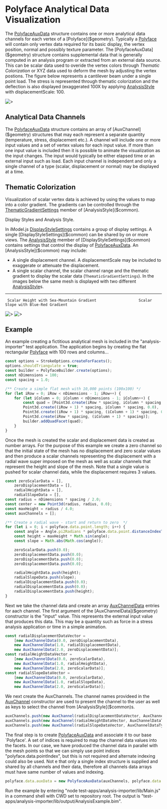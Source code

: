 # Polyface Analytical Data Visualization

The [PolyfaceAuxData]($geometry) structure contains one or more analytical data channels for each vertex of a [Polyface]($geometry).  Typically a [Polyface]($geometry) will contain only vertex data required for its basic display, the vertex position, normal and possibly texture parameter.  The [PolyfaceAuxData]($geometry) structure contains supplemental data that is generally computed in an analysis program or extracted from an external data source.  This can be scalar data used to overide the vertex colors through *Thematic Colorization* or XYZ data used to deform the mesh by adjusting the vertex postions. The figure below represents a cantilever beam under a single point load.  The stress is represented through thematic colorization and the deflection is also displayed (exaggerated 100X by applying [AnalysisStyle]($common) with displacementScale: 100.

![>](./figs/PolyfaceAuxData/Cantilever.gif)

## Analytical Data Channels

The [PolyfaceAuxData]($geometry) structure contains an array of [AuxChannel]($geometry) structures that may each represent a separate quantity (temperature, stress, displacement etc.).  A channel will include one or more input values and a set of vertex values for each input value.  If more than one input value is included then it is possible to animate the visualization as the input changes.  The input would typically be either elapsed time or an external input such as load.  Each input channel is independent and only a single channel of a type (scalar, displacement or normal) may be displayed at a time.

## Thematic Colorization

Visualization of scalar vertex data is achieved by using the values to map into a color gradient. The gradients can be controlled through the [ThematicGradientSettings]($common) member of [AnalysisStyle]($common).

Display Styles and Analysis Style.

In iModel.js [DisplayStyleSettings]($common) contains a group of display settings.  A single [DisplayStyleSettings]($common) can be shared by on or more views.  The [AnalysisStyle]($common) member of [DisplayStyleSettings]($common) contains settings that control the display of [PolyfaceAuxData]($geometry).  An [AnalysisStyle]($common) may include:

- A single displacement channel. A displacementScale may be included to exaggerate or attenuate the displacement.
- A single scalar channel, the scalar channel range and the thematic gradient to display the scalar data (`ThematicGradientSettings`).  In the images below the same mesh is displayed with two different [AnalysisStyle]($common)s.

___

     Scalar Height with Sea-Mountain Gradient                   Scalar Slope with Blue-Red Gradient

![>](./figs/PolyfaceAuxData/RadialWaveHeight.gif) ![>](./figs/PolyfaceAuxData/RadialWaveSlope.gif)

Example
----

An example creating a fictitious analytical mesh is included in the "analysis-importer" test application.  The application begins by creating the flat rectangular [Polyface]($geometry) with 100 rows and columns...

```ts
const options = StrokeOptions.createForFacets();
options.shouldTriangulate = true;
const builder = PolyfaceBuilder.create(options);
const nDimensions = 100;
const spacing = 1.0;

/** Create a simple flat mesh with 10,000 points (100x100) */
for (let iRow = 0; iRow < nDimensions - 1; iRow++) {
    for (let iColumn = 0; iColumn < nDimensions - 1; iColumn++) {
        const quad = [Point3d.create(iRow * spacing, iColumn * spacing, 0.0),
        Point3d.create((iRow + 1) * spacing, iColumn * spacing, 0.0),
        Point3d.create((iRow + 1) * spacing, (iColumn + 1) * spacing, 0.0),
        Point3d.create(iRow * spacing, (iColumn + 1) * spacing)];
        builder.addQuadFacet(quad);
    }
}
```

Once the mesh is created the scalar and displacement data is created as number arrays.  For the purpose of this example we create a zero channel so that the initial state of the mesh has no displacement and zero scalar values and then produce a scalar channels representing the displacement with a radial wave super imposed on the mesh as well as scalar channels that represent the height and slope of the mesh.  Note that a single value is pushed for scalar channel data, while the displacement requires 3 values.

```ts
const zeroScalarData = [],
    zeroDisplacementData = [],
    radialHeightData = [],
    radialSlopeData = [],
const radius = nDimensions * spacing / 2.0;
const center = new Point3d(radius, radius, 0.0);
const maxHeight = radius / 4.0;
const auxChannels = [];

/** Create a radial wave - start and return to zero  */
for (let i = 0; i < polyface.data.point.length; i++) {
    const angle = Angle.pi2Radians * polyface.data.point.distanceIndexToPoint(i, center) / radius;
    const height = maxHeight * Math.sin(angle);
    const slope = Math.abs(Math.cos(angle));

    zeroScalarData.push(0.0);
    zeroDisplacementData.push(0.0);
    zeroDisplacementData.push(0.0);
    zeroDisplacementData.push(0.0);

    radialHeightData.push(height);
    radialSlopeData.push(slope);
    radialDisplacementData.push(0.0);
    radialDisplacementData.push(0.0);
    radialDisplacementData.push(height);
}
```

Next we take the channel data and create an array [AuxChannelData]($geometry) entries for aach channel.   The first argument of the [AuxChannelData]($geometry) constructor is the "input" value.  This represents the external input value that produces this data.  This may be a quantity such as force in a stress analysis application or time in a simple animation.

```ts
const radialDisplacementDataVector =
    [new AuxChannelData(0.0, zeroDisplacementData),
    new AuxChannelData(1.0, radialDisplacementData),
    new AuxChannelData(2.0, zeroDisplacementData)];
const radialHeightDataVector =
    [new AuxChannelData(0.0, zeroScalarData),
    new AuxChannelData(1.0, radialHeightData),
    new AuxChannelData(2.0, zeroScalarData)];
const radialSlopeDataVector =
    [new AuxChannelData(0.0, zeroScalarData),
    new AuxChannelData(1.0, radialSlopeData),
    new AuxChannelData(2.0, zeroScalarData)];
```

We next create the AuxChannels.  The channel names provideed in the [AuxChannel]($geometry) constructor are used to present the channel to the user as well as keys to select the channel from [AnalysisStyle]($common)s.

```ts
auxChannels.push(new AuxChannel(radialDisplacementDataVector, AuxChannelDataType.Vector, "Radial Displacement", "Radial: Time"));
auxChannels.push(new AuxChannel(radialHeightDataVector, AuxChannelDataType.Distance, "Radial Height", "Radial: Time"));
auxChannels.push(new AuxChannel(radialSlopeDataVector, AuxChannelDataType.Scalar, "Radial Slope", "Radial: Time"));
```

The final step is to create [PolyfaceAuxData]($geometry) and associate it to our base `Polyface'.  A set of indices is required to map the channel data values into the facets.  In our case, we have produced the channel data in parallel with the mesh points so that we can simply use point indices "polyface.data.pointIndex", but this is not required and alternate indexing could also be used.  Not e that only a single index structure is supplied and shared by all channels and their data, therefore all channels data arrays must have same number of values and indexing.

```ts
polyface.data.auxData = new PolyfaceAuxData(auxChannels, polyface.data.pointIndex);
```

Run the example by entering "node test-apps/analysis-importer/lib/Main.js" in a command shell with CWD set to repository root.  The output is "test-apps/analysis-importer/lib/output/AnalysisExample.bim".
